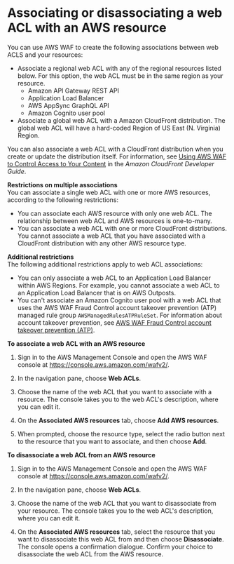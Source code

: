 # Associating or disassociating a web ACL with an AWS resource<a name="web-acl-associating-aws-resource"></a>

You can use AWS WAF to create the following associations between web ACLS and your resources: 
+ Associate a regional web ACL with any of the regional resources listed below\. For this option, the web ACL must be in the same region as your resource\. 
  + Amazon API Gateway REST API
  + Application Load Balancer
  + AWS AppSync GraphQL API
  + Amazon Cognito user pool
+ Associate a global web ACL with a Amazon CloudFront distribution\. The global web ACL will have a hard\-coded Region of US East \(N\. Virginia\) Region\.

You can also associate a web ACL with a CloudFront distribution when you create or update the distribution itself\. For information, see [Using AWS WAF to Control Access to Your Content](https://docs.aws.amazon.com/AmazonCloudFront/latest/DeveloperGuide/distribution-web-awswaf.html) in the *Amazon CloudFront Developer Guide*\.

**Restrictions on multiple associations**  
You can associate a single web ACL with one or more AWS resources, according to the following restrictions:
+ You can associate each AWS resource with only one web ACL\. The relationship between web ACL and AWS resources is one\-to\-many\. 
+ You can associate a web ACL with one or more CloudFront distributions\. You cannot associate a web ACL that you have associated with a CloudFront distribution with any other AWS resource type\.

**Additional restrictions**  
The following additional restrictions apply to web ACL associations: 
+ You can only associate a web ACL to an Application Load Balancer within AWS Regions\. For example, you cannot associate a web ACL to an Application Load Balancer that is on AWS Outposts\.
+ You can't associate an Amazon Cognito user pool with a web ACL that uses the AWS WAF Fraud Control account takeover prevention \(ATP\) managed rule group `AWSManagedRulesATPRuleSet`\. For information about account takeover prevention, see [AWS WAF Fraud Control account takeover prevention \(ATP\)](waf-atp.md)\. 

**To associate a web ACL with an AWS resource**

1. Sign in to the AWS Management Console and open the AWS WAF console at [https://console\.aws\.amazon\.com/wafv2/](https://console.aws.amazon.com/wafv2/)\. 

1. In the navigation pane, choose **Web ACLs**\.

1. Choose the name of the web ACL that you want to associate with a resource\. The console takes you to the web ACL's description, where you can edit it\.

1. On the **Associated AWS resources** tab, choose **Add AWS resources**\.

1. When prompted, choose the resource type, select the radio button next to the resource that you want to associate, and then choose **Add**\. 

**To disassociate a web ACL from an AWS resource**

1. Sign in to the AWS Management Console and open the AWS WAF console at [https://console\.aws\.amazon\.com/wafv2/](https://console.aws.amazon.com/wafv2/)\. 

1. In the navigation pane, choose **Web ACLs**\.

1. Choose the name of the web ACL that you want to disassociate from your resource\. The console takes you to the web ACL's description, where you can edit it\.

1. On the **Associated AWS resources** tab, select the resource that you want to disassociate this web ACL from and then choose **Disassociate**\. The console opens a confirmation dialogue\. Confirm your choice to disassociate the web ACL from the AWS resource\. 